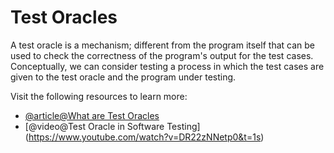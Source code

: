 # Test Oracles

A test oracle is a mechanism; different from the program itself that can be used to check the correctness of the program's output for the test cases. Conceptually, we can consider testing a process in which the test cases are given to the test oracle and the program under testing.

Visit the following resources to learn more:

- [@article@What are Test Oracles](https://ecomputernotes.com/software-engineering/what-are-test-oracles)
- [@video@Test Oracle in Software Testing] (https://www.youtube.com/watch?v=DR22zNNetp0&t=1s)
